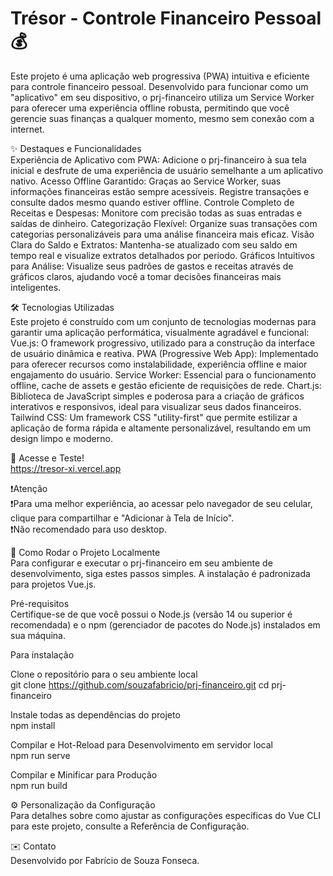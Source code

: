 # Trésor - Controle Financeiro Pessoal 💰  

Este projeto é uma aplicação web progressiva (PWA) intuitiva e eficiente para controle financeiro pessoal. Desenvolvido para funcionar como um "aplicativo" em seu dispositivo, o prj-financeiro utiliza um Service Worker para oferecer uma experiência offline robusta, permitindo que você gerencie suas finanças a qualquer momento, mesmo sem conexão com a internet.

✨ Destaques e Funcionalidades  
Experiência de Aplicativo com PWA: Adicione o prj-financeiro à sua tela inicial e desfrute de uma experiência de usuário semelhante a um aplicativo nativo.
Acesso Offline Garantido: Graças ao Service Worker, suas informações financeiras estão sempre acessíveis. Registre transações e consulte dados mesmo quando estiver offline.
Controle Completo de Receitas e Despesas: Monitore com precisão todas as suas entradas e saídas de dinheiro.
Categorização Flexível: Organize suas transações com categorias personalizáveis para uma análise financeira mais eficaz.
Visão Clara do Saldo e Extratos: Mantenha-se atualizado com seu saldo em tempo real e visualize extratos detalhados por período.
Gráficos Intuitivos para Análise: Visualize seus padrões de gastos e receitas através de gráficos claros, ajudando você a tomar decisões financeiras mais inteligentes.

🛠️ Tecnologias Utilizadas  
Este projeto é construído com um conjunto de tecnologias modernas para garantir uma aplicação performática, visualmente agradável e funcional:
Vue.js: O framework progressivo, utilizado para a construção da interface de usuário dinâmica e reativa.
PWA (Progressive Web App): Implementado para oferecer recursos como instalabilidade, experiência offline e maior engajamento do usuário.
Service Worker: Essencial para o funcionamento offline, cache de assets e gestão eficiente de requisições de rede.
Chart.js: Biblioteca de JavaScript simples e poderosa para a criação de gráficos interativos e responsivos, ideal para visualizar seus dados financeiros.
Tailwind CSS: Um framework CSS "utility-first" que permite estilizar a aplicação de forma rápida e altamente personalizável, resultando em um design limpo e moderno.

📱 Acesse e Teste!  
https://tresor-xi.vercel.app  

❗Atenção  
❗Para uma melhor experiência, ao acessar pelo navegador de seu celular, clique para compartilhar e "Adicionar à Tela de Início".  
❗Não recomendado para uso desktop.

🚀 Como Rodar o Projeto Localmente  
Para configurar e executar o prj-financeiro em seu ambiente de desenvolvimento, siga estes passos simples. A instalação é padronizada para projetos Vue.js.

Pré-requisitos  
Certifique-se de que você possui o Node.js (versão 14 ou superior é recomendada) e o npm (gerenciador de pacotes do Node.js) instalados em sua máquina.

Para instalação  

Clone o repositório para o seu ambiente local  
  git clone https://github.com/souzafabricio/prj-financeiro.git
  cd prj-financeiro  
  
Instale todas as dependências do projeto  
    npm install  
  
Compilar e Hot-Reload para Desenvolvimento em servidor local  
npm run serve  

Compilar e Minificar para Produção  
  npm run build  

⚙️ Personalização da Configuração  
Para detalhes sobre como ajustar as configurações específicas do Vue CLI para este projeto, consulte a Referência de Configuração.

✉️ Contato  
Desenvolvido por Fabrício de Souza Fonseca.
